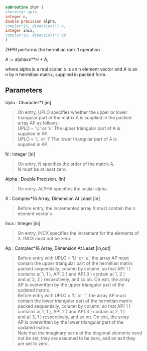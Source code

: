 ```fortran  
subroutine zhpr (  
character uplo,  
integer n,  
double precision alpha,  
complex*16, dimension(*) x,  
integer incx,  
complex*16, dimension(*) ap  
)  
```  
  
ZHPR    performs the hermitian rank 1 operation  
  
A := alpha*x*x**H + A,  
  
where alpha is a real scalar, x is an n element vector and A is an  
n by n hermitian matrix, supplied in packed form.  
  
## Parameters  
Uplo : Character*1 [in]  
> On entry, UPLO specifies whether the upper or lower  
> triangular part of the matrix A is supplied in the packed  
> array AP as follows:  
> UPLO = 'U' or 'u'   The upper triangular part of A is  
> supplied in AP.  
> UPLO = 'L' or 'l'   The lower triangular part of A is  
> supplied in AP.  
  
N : Integer [in]  
> On entry, N specifies the order of the matrix A.  
> N must be at least zero.  
  
Alpha : Double Precision. [in]  
> On entry, ALPHA specifies the scalar alpha.  
  
X : Complex*16 Array, Dimension At Least [in]  
> Before entry, the incremented array X must contain the n  
> element vector x.  
  
Incx : Integer [in]  
> On entry, INCX specifies the increment for the elements of  
> X. INCX must not be zero.  
  
Ap : Complex*16 Array, Dimension At Least [in,out]  
> Before entry with  UPLO = 'U' or 'u', the array AP must  
> contain the upper triangular part of the hermitian matrix  
> packed sequentially, column by column, so that AP( 1 )  
> contains a( 1, 1 ), AP( 2 ) and AP( 3 ) contain a( 1, 2 )  
> and a( 2, 2 ) respectively, and so on. On exit, the array  
> AP is overwritten by the upper triangular part of the  
> updated matrix.  
> Before entry with UPLO = 'L' or 'l', the array AP must  
> contain the lower triangular part of the hermitian matrix  
> packed sequentially, column by column, so that AP( 1 )  
> contains a( 1, 1 ), AP( 2 ) and AP( 3 ) contain a( 2, 1 )  
> and a( 3, 1 ) respectively, and so on. On exit, the array  
> AP is overwritten by the lower triangular part of the  
> updated matrix.  
> Note that the imaginary parts of the diagonal elements need  
> not be set, they are assumed to be zero, and on exit they  
> are set to zero.  
  
